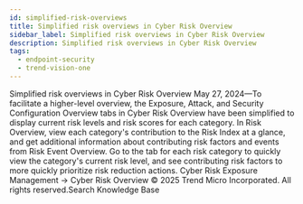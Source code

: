 ```yaml
---
id: simplified-risk-overviews
title: Simplified risk overviews in Cyber Risk Overview
sidebar_label: Simplified risk overviews in Cyber Risk Overview
description: Simplified risk overviews in Cyber Risk Overview
tags:
  - endpoint-security
  - trend-vision-one
---
```


 Simplified risk overviews in Cyber Risk Overview May 27, 2024—To facilitate a higher-level overview, the Exposure, Attack, and Security Configuration Overview tabs in Cyber Risk Overview have been simplified to display current risk levels and risk scores for each category. In Risk Overview, view each category's contribution to the Risk Index at a glance, and get additional information about contributing risk factors and events from Risk Event Overview. Go to the tab for each risk category to quickly view the category's current risk level, and see contributing risk factors to more quickly prioritize risk reduction actions. Cyber Risk Exposure Management → Cyber Risk Overview © 2025 Trend Micro Incorporated. All rights reserved.Search Knowledge Base